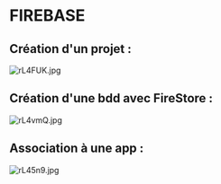 # FIREBASE 
## Création d'un projet :   
![rL4FUK.jpg](https://i2.lensdump.com/i/rL4FUK.jpg)
## Création d'une bdd avec FireStore :
![rL4vmQ.jpg](https://i2.lensdump.com/i/rL4vmQ.jpg)
## Association à une app :
![rL45n9.jpg](https://i.lensdump.com/i/rL45n9.jpg)